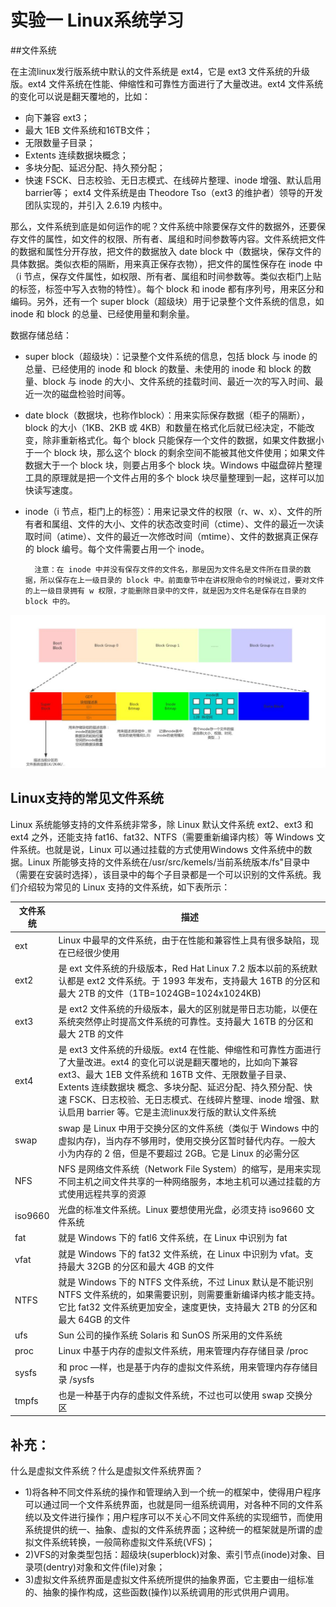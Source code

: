 # 实验一  Linux系统学习
##文件系统

在主流linux发行版系统中默认的文件系统是 ext4，它是 ext3 文件系统的升级版。ext4 文件系统在性能、伸缩性和可靠性方面进行了大量改进。ext4 文件系统的变化可以说是翻天覆地的，比如：

- 向下兼容 ext3；
- 最大 1EB 文件系统和16TB文件；
- 无限数量子目录；
- Extents 连续数据块概念；
- 多块分配、延迟分配、持久预分配；
- 快速 FSCK、日志校验、无日志模式、在线碎片整理、inode 增强、默认启用barrier等；
ext4 文件系统是由 Theodore Tso（ext3 的维护者）领导的开发团队实现的，并引入 2.6.19 内核中。

那么，文件系统到底是如何运作的呢？文件系统中除要保存文件的数据外，还要保存文件的属性，如文件的权限、所有者、属组和时间参数等内容。文件系统把文件的数据和属性分开存放，把文件的数据放入 date block 中（数据块，保存文件的具体数据。类似衣柜的隔断，用来真正保存衣物），把文件的属性保存在 inode  中（i 节点，保存文件属性，如权限、所有者、属组和时间参数等。类似衣柜门上贴的标签，标签中写入衣物的特性）。每个 block 和 inode 都有序列号，用来区分和编码。另外，还有一个 super block（超级块）用于记录整个文件系统的信息，如 inode 和 block 的总量、已经使用量和剩余量。

数据存储总结：

- super block（超级块）：记录整个文件系统的信息，包括 block 与 inode 的总量、已经使用的 inode 和 block 的数量、未使用的 inode 和 block 的数量、block 与 inode 的大小、文件系统的挂载时间、最近一次的写入时间、最近一次的磁盘检验时间等。

- date block（数据块，也称作block）：用来实际保存数据（柜子的隔断），block 的大小（1KB、2KB 或 4KB）和数量在格式化后就已经决定，不能改变，除非重新格式化。每个 block 只能保存一个文件的数据，如果文件数据小于一个 block 块，那么这个 block 的剩余空间不能被其他文件使用；如果文件数据大于一个 block 块，则要占用多个 block 块。Windows 中磁盘碎片整理工具的原理就是把一个文件占用的多个 block 块尽量整理到一起，这样可以加快读写速度。

- inode（i 节点，柜门上的标签）：用来记录文件的权限（r、w、x）、文件的所有者和属组、文件的大小、文件的状态改变时间（ctime）、文件的最近一次读取时间（atime）、文件的最近一次修改时间（mtime）、文件的数据真正保存的 block 编号。每个文件需要占用一个 inode。

		注意：在 inode 中并没有保存文件的文件名，那是因为文件名是文件所在目录的数据，所以保存在上一级目录的 block 中。前面章节中在讲权限命令的时候说过，要对文件的上一级目录拥有 w 权限，才能删除目录中的文件，就是因为文件名是保存在目录的 block 中的。
![](STORE.jpg)

## 

## Linux支持的常见文件系统
Linux 系统能够支持的文件系统非常多，除 Linux 默认文件系统 ext2、ext3 和 ext4 之外，还能支持 fat16、fat32、NTFS（需要重新编译内核）等 Windows 文件系统。也就是说，Linux 可以通过挂载的方式使用Windows 文件系统中的数据。Linux 所能够支持的文件系统在/usr/src/kemels/当前系统版本/fs"目录中（需要在安装时选择），该目录中的每个子目录都是一个可以识别的文件系统。我们介绍较为常见的 Linux 支持的文件系统，如下表所示：

|文件系统|描述|
|---|---|
|ext|	Linux 中最早的文件系统，由于在性能和兼容性上具有很多缺陷，现在已经很少使用|
|ext2|	是 ext 文件系统的升级版本，Red Hat Linux 7.2 版本以前的系统默认都是 ext2 文件系统。于 1993 年发布，支持最大 16TB 的分区和最大 2TB 的文件（1TB=1024GB=1024x1024KB)|
|ext3|	是 ext2 文件系统的升级版本，最大的区别就是带日志功能，以便在系统突然停止时提高文件系统的可靠性。支持最大 16TB 的分区和最大 2TB 的文件|
|ext4|	是 ext3 文件系统的升级版。ext4 在性能、伸缩性和可靠性方面进行了大量改进。ext4 的变化可以说是翻天覆地的，比如向下兼容 ext3、最大 1EB 文件系统和 16TB 文件、无限数量子目录、Extents 连续数据块 概念、多块分配、延迟分配、持久预分配、快速 FSCK、日志校验、无日志模式、在线碎片整理、inode 增强、默认启用 barrier 等。它是主流linux发行版的默认文件系统|
|swap|	swap 是 Linux 中用于交换分区的文件系统（类似于 Windows 中的虚拟内存)，当内存不够用时，使用交换分区暂时替代内存。一般大小为内存的 2 倍，但是不要超过 2GB。它是 Linux 的必需分区|
|NFS|	NFS 是网络文件系统（Network File System）的缩写，是用来实现不同主机之间文件共享的一种网络服务，本地主机可以通过挂载的方式使用远程共享的资源|
|iso9660|	光盘的标准文件系统。Linux 要想使用光盘，必须支持 iso9660 文件系统|
|fat|	就是 Windows 下的 fatl6 文件系统，在 Linux 中识别为 fat|
|vfat|	就是 Windows 下的 fat32 文件系统，在 Linux 中识别为 vfat。支持最大 32GB 的分区和最大 4GB 的文件|
|NTFS|	就是 Windows 下的 NTFS 文件系统，不过 Linux 默认是不能识别 NTFS 文件系统的，如果需要识别，则需要重新编译内核才能支持。它比 fat32 文件系统更加安全，速度更快，支持最大 2TB 的分区和最大 64GB 的文件|
|ufs|	Sun 公司的操作系统 Solaris 和 SunOS 所采用的文件系统|
|proc|	Linux 中基于内存的虚拟文件系统，用来管理内存存储目录 /proc|
|sysfs|	和 proc —样，也是基于内存的虚拟文件系统，用来管理内存存储目录 /sysfs|
|tmpfs|	也是一种基于内存的虚拟文件系统，不过也可以使用 swap 交换分区|

## 补充：
什么是虚拟文件系统？什么是虚拟文件系统界面？

- 1)将各种不同文件系统的操作和管理纳入到一个统一的框架中，使得用户程序可以通过同一个文件系统界面，也就是同一组系统调用，对各种不同的文件系统以及文件进行操作；用户程序可以不关心不同文件系统的实现细节，而使用系统提供的统一、抽象、虚拟的文件系统界面；这种统一的框架就是所谓的虚拟文件系统转换，一般简称虚拟文件系统(VFS)；
- 2)VFS的对象类型包括：超级块(superblock)对象、索引节点(inode)对象、目录项(dentry)对象和文件(file)对象；
- 3)虚拟文件系统界面是虚拟文件系统所提供的抽象界面，它主要由一组标准的、抽象的操作构成，这些函数(操作)以系统调用的形式供用户调用。